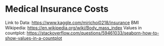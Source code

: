 # Medical Insurance Costs
Link to Data: https://www.kaggle.com/mirichoi0218/insurance
BMI Wikipedia: https://en.wikipedia.org/wiki/Body_mass_index
Values in countplot: https://stackoverflow.com/questions/59461033/seaborn-how-to-show-values-in-a-countplot

